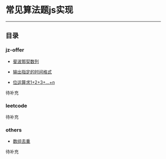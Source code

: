 # 常见算法题js实现
---
## 目录

### jz-offer

* [斐波那契数列](./jz-offer/fibonacci.js)

* [输出指定的时间格式](./jz-offer/format-date.js)

* [位运算求1+2+3+...+n](./jz-offer/sum-solution.js)

待补充

### leetcode

待补充

### others

* [数组去重](./others/array-remove-repeat-item.js)

待补充